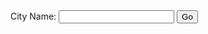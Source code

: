 <html lang="en" dir="ltr>
<head>
<meta charset="utf-8">
<title>Weather App</title>
</head>
<body>
<form action="/" method="post">
<label for="cityInput">City Name: </label>
<input id ="cityInput" type="text" name="cityName">
<button type="submit">Go</button>
</form>
</body>
</html>
